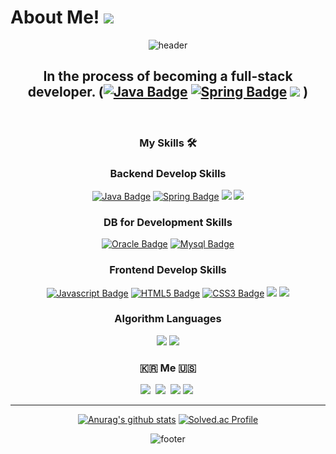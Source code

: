 # About Me! <a href="https://hits.seeyoufarm.com"><img src="https://hits.seeyoufarm.com/api/count/incr/badge.svg?url=https%3A%2F%2Fgithub.com%2Fxxalsgh0203&count_bg=%238EC8D9&title_bg=%23A2406F&icon=&icon_color=%2330C799&title=hits&edge_flat=true"/></a>

<div align=center>
 
![header](https://capsule-render.vercel.app/api?type=waving&color=auto&height=150&section=header&text=MinhoKim&fontSize=80&animation=fadeIn)

## In the process of becoming a full-stack developer. ([![Java Badge](https://img.shields.io/badge/Java-007396?style=flat-square&logo=Java&logoColor=white)](https://java.com/ko/) [![Spring Badge](https://img.shields.io/badge/Spring-6DB33F?style=flat-square&logo=Spring&logoColor=white)](https://spring.io/) <img src="https://img.shields.io/badge/React-61DAFB?style=flat-square&logo=React&logoColor=white"/></a> ) 
<br/>

</div>
<div align=center>

### My Skills 🛠

<h3>Backend Develop Skills</h3>

   [![Java Badge](https://img.shields.io/badge/Java-007396?style=flat-square&logo=Java&logoColor=white)](https://java.com/ko/) [![Spring Badge](https://img.shields.io/badge/Spring-6DB33F?style=flat-square&logo=Spring&logoColor=white)](https://spring.io/) <img src="https://img.shields.io/badge/PHP-777BB4?style=flat-square&logo=PHP&logoColor=white"/></a> <img src="https://img.shields.io/badge/Python-3766AB?style=flat-square&logo=Python&logoColor=white"/></a>

<h3>DB for Development Skills </h3>

   [![Oracle Badge](https://img.shields.io/badge/Oracle-F80000?style=flat-square&logo=Oracle&logoColor=white)](https://www.oracle.com/) [![Mysql Badge](https://img.shields.io/badge/Mysql-4479A1?style=flat-square&logo=Mysql&logoColor=white)](https://www.mysql.com/)

<h3>Frontend Develop Skills</h3>
 
   [![Javascript Badge](https://img.shields.io/badge/Javascript-F7DF1E?style=flat-square&logo=Javascript&logoColor=black)](https://ko.wikipedia.org/wiki/Javascript/) [![HTML5 Badge](https://img.shields.io/badge/HTML5-E34F26?style=flat-square&logo=HTML5&logoColor=white)](https://ko.wikipedia.org/wiki/HTML5) [![CSS3 Badge](https://img.shields.io/badge/CSS3-1572B6?style=flat-square&logo=CSS3&logoColor=white)](https://ko.wikipedia.org/wiki/CSS) <img src="https://img.shields.io/badge/React-61DAFB?style=flat-square&logo=React&logoColor=white"/></a> 
  <img src="https://img.shields.io/badge/Next.js-8ED500?style=flat-square&logo=Next.js&logoColor=#000000"/>

<h3>Algorithm Languages</h3>

  <img src="https://img.shields.io/badge/C++-00599C?style=flat-square&logo=C%2B%2B&logoColor=white"/></a> 
  <img src="https://img.shields.io/badge/C-A8B9CC?style=flat-square&logo=C&logoColor=white"/></a>
</div>

<div align=center>
<h3>🇰🇷 Me 🇺🇸 </h3>
<p>
<a href="https://blog.naver.com/music4537"><img src="https://img.shields.io/badge/Tech%20Blog-11B48A?style=flat-square&logo=Vimeo&logoColor=white&link=https://blog.naver.com/music4537"/></a>&nbsp
<a href="https://www.instagram.com/_minhokim/"><img src="https://img.shields.io/badge/Instagram-E4405F?style=flat-square&logo=Instagram&logoColor=white&link=https://www.instagram.com/xxalsgh0203/"/></a>&nbsp
<a href="mailto:xxalsgh0203@gmail.com"><img src="https://img.shields.io/badge/Gmail-d14836?style=flat-square&logo=Gmail&logoColor=white&link=xxalsgh0203@gmail.com"/></a>
  <a href="https://resume.creddle.io/resume/1pkqcje195v"><img src="https://img.shields.io/badge/Resume-00A98F?style=flat-square&logo=Resume&logoColor=white&link=https://resume.creddle.io/resume/1pkqcje195v"/></a>&nbsp
</p>

- - -

[![Anurag's github stats](https://github-readme-stats.vercel.app/api?username=xxalsgh0203&show_icons=true&theme=radical)](https://github.com/xxalsgh0203/github-readme-stats)
[![Solved.ac Profile](http://mazassumnida.wtf/api/v2/generate_badge?boj=craalsgh97)](https://solved.ac/craalsgh97)



![footer](https://capsule-render.vercel.app/api?type=waving&color=auto&height=150&section=footer)

</div>

